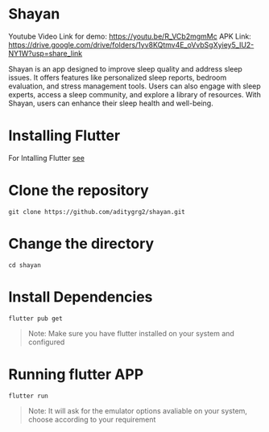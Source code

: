 # Shayan

Youtube Video Link for demo: https://youtu.be/R_VCb2mgmMc
APK Link: https://drive.google.com/drive/folders/1yv8KQtmv4E_oVvbSgXyiey5_IU2-NY1W?usp=share_link

Shayan is an app designed to improve sleep quality and address sleep issues. It offers features like personalized sleep reports, bedroom evaluation, and stress management tools. Users can also engage with sleep experts, access a sleep community, and explore a library of resources. With Shayan, users can enhance their sleep health and well-being.

# Installing Flutter

For Intalling Flutter [see](https://docs.flutter.dev/get-started/install)

# Clone the repository

```
git clone https://github.com/aditygrg2/shayan.git
```

# Change the directory

```
cd shayan
```

# Install Dependencies

```
flutter pub get
```
> Note: Make sure you have flutter installed on your system and configured

# Running flutter APP

```
flutter run
```
> Note: It will ask for the emulator options avaliable on your system, choose according to your requirement
